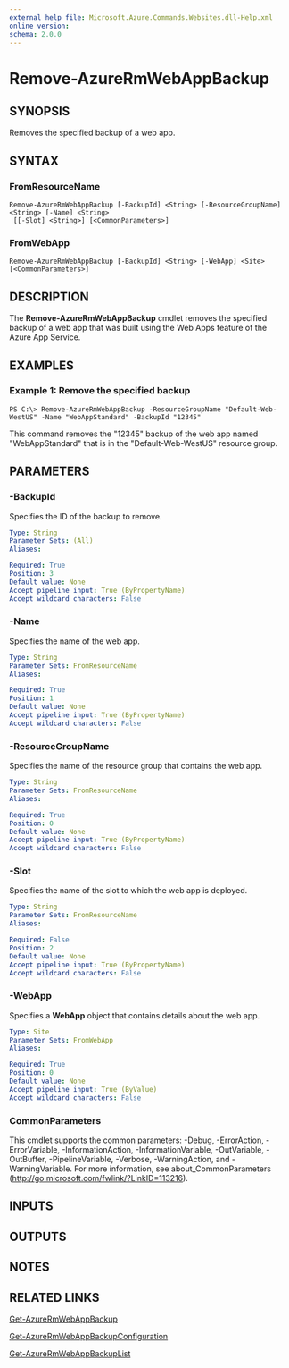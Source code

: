```yaml
---
external help file: Microsoft.Azure.Commands.Websites.dll-Help.xml
online version:
schema: 2.0.0
---
```


# Remove-AzureRmWebAppBackup

## SYNOPSIS
Removes the specified backup of a web app.

## SYNTAX

### FromResourceName
```
Remove-AzureRmWebAppBackup [-BackupId] <String> [-ResourceGroupName] <String> [-Name] <String>
 [[-Slot] <String>] [<CommonParameters>]
```

### FromWebApp
```
Remove-AzureRmWebAppBackup [-BackupId] <String> [-WebApp] <Site> [<CommonParameters>]
```

## DESCRIPTION
The **Remove-AzureRmWebAppBackup** cmdlet removes the specified backup of a web app that was built using the Web Apps feature of the Azure App Service.

## EXAMPLES

### Example 1: Remove the specified backup
```
PS C:\> Remove-AzureRmWebAppBackup -ResourceGroupName "Default-Web-WestUS" -Name "WebAppStandard" -BackupId "12345"
```

This command removes the "12345" backup of the web app named "WebAppStandard" that is in the "Default-Web-WestUS" resource group.

## PARAMETERS

### -BackupId
Specifies the ID of the backup to remove.

```yaml
Type: String
Parameter Sets: (All)
Aliases:

Required: True
Position: 3
Default value: None
Accept pipeline input: True (ByPropertyName)
Accept wildcard characters: False
```

### -Name
Specifies the name of the web app.

```yaml
Type: String
Parameter Sets: FromResourceName
Aliases:

Required: True
Position: 1
Default value: None
Accept pipeline input: True (ByPropertyName)
Accept wildcard characters: False
```

### -ResourceGroupName
Specifies the name of the resource group that contains the web app.

```yaml
Type: String
Parameter Sets: FromResourceName
Aliases:

Required: True
Position: 0
Default value: None
Accept pipeline input: True (ByPropertyName)
Accept wildcard characters: False
```

### -Slot
Specifies the name of the slot to which the web app is deployed.

```yaml
Type: String
Parameter Sets: FromResourceName
Aliases:

Required: False
Position: 2
Default value: None
Accept pipeline input: True (ByPropertyName)
Accept wildcard characters: False
```

### -WebApp
Specifies a **WebApp** object that contains details about the web app.

```yaml
Type: Site
Parameter Sets: FromWebApp
Aliases:

Required: True
Position: 0
Default value: None
Accept pipeline input: True (ByValue)
Accept wildcard characters: False
```

### CommonParameters
This cmdlet supports the common parameters: -Debug, -ErrorAction, -ErrorVariable, -InformationAction, -InformationVariable, -OutVariable, -OutBuffer, -PipelineVariable, -Verbose, -WarningAction, and -WarningVariable. For more information, see about_CommonParameters (http://go.microsoft.com/fwlink/?LinkID=113216).

## INPUTS

## OUTPUTS

## NOTES

## RELATED LINKS

[Get-AzureRmWebAppBackup](./Get-AzureRmWebAppBackup.md)

[Get-AzureRmWebAppBackupConfiguration](./Get-AzureRmWebAppBackupConfiguration.md)

[Get-AzureRmWebAppBackupList](./Get-AzureRmWebAppBackupList.md)

